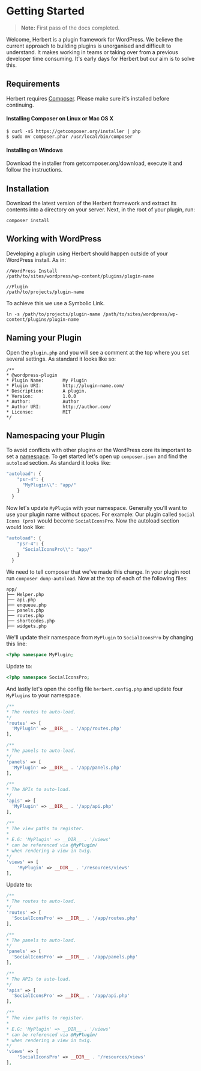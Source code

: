 # Getting Started

> **Note:**  First pass of the docs completed.

Welcome, Herbert is a plugin framework for WordPress. We believe the current approach to building plugins is unorganised and difficult to understand. It makes working in teams or taking over from a previous developer time consuming. It's early days for Herbert but our aim is to solve this.

## Requirements

Herbert requires [Composer](https://getcomposer.org/). Please make sure it's installed before continuing.  

#### Installing Composer on Linux or Mac OS X

```
$ curl -sS https://getcomposer.org/installer | php
$ sudo mv composer.phar /usr/local/bin/composer
```

#### Installing on Windows

Download the installer from getcomposer.org/download, execute it and follow the instructions.

## Installation

Download the latest version of the Herbert framework and extract its contents into a directory on your server. Next, in the root of your plugin, run:

```
composer install
```

## Working with WordPress

Developing a plugin using Herbert should happen outside of your WordPress install. As in:

	//WordPress Install
	/path/to/sites/wordpress/wp-content/plugins/plugin-name

	//Plugin
	/path/to/projects/plugin-name

 To achieve this we use a Symbolic Link.

	ln -s /path/to/projects/plugin-name /path/to/sites/wordpress/wp-content/plugins/plugin-name

## Naming your Plugin

Open the `plugin.php` and you will see a comment at the top where you set several settings. As standard it looks like so:


	/**
	* @wordpress-plugin
	* Plugin Name:       My Plugin
	* Plugin URI:        http://plugin-name.com/
	* Description:       A plugin.
	* Version:           1.0.0
	* Author:            Author
	* Author URI:        http://author.com/
	* License:           MIT
	*/

## Namespacing your Plugin

To avoid conflicts with other plugins or the WordPress core its important to set a [namespace](http://php.net/manual/en/language.namespaces.php). To get started let's open up `composer.json` and find the `autoload` section. As standard it looks like:

``` javascript
"autoload": {
    "psr-4": {
      "MyPlugin\\": "app/"
    }
  }
```
Now let's update `MyPlugin` with your namespace. Generally you'll want to use your plugin name without spaces. For example: Our plugin called `Social Icons (pro)` would become `SocialIconsPro`. Now the autoload section would look like:

``` javascript
"autoload": {
    "psr-4": {
      "SocialIconsPro\\": "app/"
    }
  }
```
We need to tell composer that we've made this change. In your plugin root run `composer dump-autoload`. Now at the top of each of the following files:

```
app/
├── Helper.php
├── api.php
├── enqueue.php
├── panels.php
├── routes.php
├── shortcodes.php
├── widgets.php
```


We'll update their namespace from `MyPlugin` to `SocialIconsPro` by changing this line:

``` php
<?php namespace MyPlugin;
```
Update to:

``` php
<?php namespace SocialIconsPro;
```

And lastly let's open the config file `herbert.config.php` and update four `MyPlugins` to your namespace.

``` php
/**
* The routes to auto-load.
*/
'routes' => [
  'MyPlugin' => __DIR__ . '/app/routes.php'
],

/**
* The panels to auto-load.
*/
'panels' => [
  'MyPlugin' => __DIR__ . '/app/panels.php'
],

/**
* The APIs to auto-load.
*/
'apis' => [
  'MyPlugin' => __DIR__ . '/app/api.php'
],

/**
* The view paths to register.
*
* E.G: 'MyPlugin' => __DIR__ . '/views'
* can be referenced via @MyPlugin/
* when rendering a view in twig.
*/
'views' => [
	'MyPlugin' => __DIR__ . '/resources/views'
],
```

Update to:

``` php
/**
* The routes to auto-load.
*/
'routes' => [
  'SocialIconsPro' => __DIR__ . '/app/routes.php'
],

/**
* The panels to auto-load.
*/
'panels' => [
  'SocialIconsPro' => __DIR__ . '/app/panels.php'
],

/**
* The APIs to auto-load.
*/
'apis' => [
  'SocialIconsPro' => __DIR__ . '/app/api.php'
],

/**
* The view paths to register.
*
* E.G: 'MyPlugin' => __DIR__ . '/views'
* can be referenced via @MyPlugin/
* when rendering a view in twig.
*/
'views' => [
	'SocialIconsPro' => __DIR__ . '/resources/views'
],

```
